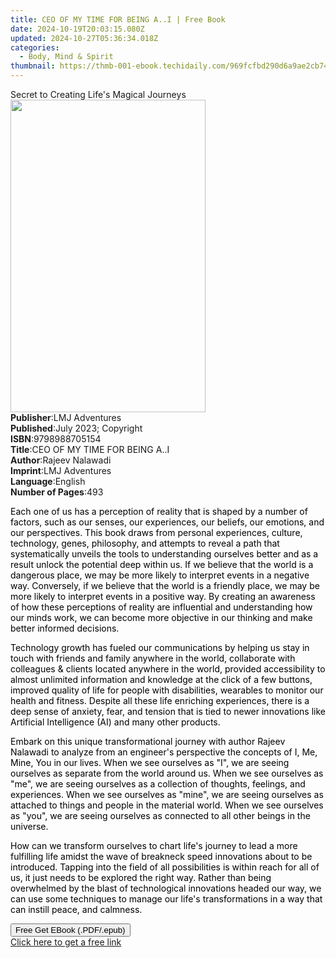 ```yaml
---
title: CEO OF MY TIME FOR BEING A..I | Free Book
date: 2024-10-19T20:03:15.080Z
updated: 2024-10-27T05:36:34.018Z
categories:
  - Body, Mind & Spirit
thumbnail: https://thmb-001-ebook.techidaily.com/969fcfbd290d6a9ae2cb749a8e5f2d8308b4c2598bfb21b98a1e4ff188ab8b70.jpg
---
```

<main id="book-container">
  <div class="flex flex-col">
    <div class="book-brief flex-1 py-6 px-4 sm:p-6 md:py-10 md:px-8">
      <!-- brief-->
      <div class="book-brief-main">
        Secret to Creating Life's Magical Journeys
      </div>
    </div>
    <div
      class="book-meta-info flex-1 grid gap-4 col-start-1 col-end-3 row-start-1 sm:mb-6 sm:grid-cols-4 lg:gap-6 lg:col-start-2 lg:row-end-6 lg:row-span-6 lg:mb-0"
    >
      <div
        class="book-meta-info-left place-content-center mt-4 p-4 text-sm leading-6 col-start-2 col-span-2 dark:text-slate-400"
      >
        <img
          class="w-full h-500 object-cover rounded-lg sm:h-255 sm:col-span-2 lg:col-span-full"
          src="https://img-001-ebook.techidaily.com/4f2797a46846aeae4868f84ffd4ace2c57b5933d214c6bdcc8dd82aee6e27083.jpg"
          alt=""
          width="312"
          height="500"
        />
      </div>
      <div
        class="book-meta-info-right mt-2 col-start-1 row-start-2 col-span-3 self-center"
      >
        <!-- meta data  -->
        <div class="flex flex-col px-4 md:px-8">
          <div class="flex-1">
            <strong>Publisher</strong>:<span class="px-2">LMJ Adventures</span>
          </div>
          <div class="flex-1">
            <strong>Published</strong>:<span class="px-2"
              >July 2023; Copyright</span
            >
          </div>
          <div class="flex-1">
            <strong>ISBN</strong>:<span class="px-2">9798988705154</span>
          </div>
          <div class="flex-1">
            <strong>Title</strong>:<span class="px-2"
              >CEO OF MY TIME FOR BEING A..I</span
            >
          </div>
          <div class="flex-1">
            <strong>Author</strong>:<span class="px-2">Rajeev Nalawadi</span>
          </div>
          <div class="flex-1">
            <strong>Imprint</strong>:<span class="px-2">LMJ Adventures</span>
          </div>
          <div class="flex-1">
            <strong>Language</strong>:<span class="px-2">English</span>
          </div>
          <div class="flex-1">
            <strong>Number of Pages</strong>:<span class="px-2">493</span>
          </div>
        </div>
      </div>
    </div>
    <div class="book-description flex-1 py-6 px-4 sm:p-6 md:py-10 md:px-8">
      <div class="book-description-main">
        <div accordion-content="" id="description">
          <p>
            <span style="color: rgb(0, 0, 0)"
              >Each one of us has a perception of reality that is shaped by a
              number of factors, such as our senses, our experiences, our
              beliefs, our emotions, and our perspectives. This book draws from
              personal experiences, culture, technology, genes, philosophy, and
              attempts to reveal a path that systematically unveils the tools to
              understanding ourselves better and as a result unlock the
              potential deep within us. If we believe that the world is a
              dangerous place, we may be more likely to interpret events in a
              negative way. Conversely, if we believe that the world is a
              friendly place, we may be more likely to interpret events in a
              positive way. By creating an awareness of how these perceptions of
              reality are influential and understanding how our minds work, we
              can become more objective in our thinking and make better informed
              decisions.&nbsp;</span
            >
          </p>
          <p>
            <span style="color: rgb(0, 0, 0)"
              >Technology growth has fueled our communications by helping us
              stay in touch with friends and family anywhere in the world,
              collaborate with colleagues &amp; clients located anywhere in the
              world, provided accessibility to almost unlimited information and
              knowledge at the click of a few buttons, improved quality of life
              for people with disabilities, wearables to monitor our health and
              fitness. Despite all these life enriching experiences, there is a
              deep sense of anxiety, fear, and tension that is tied to newer
              innovations like Artificial Intelligence (AI) and many other
              products.
            </span>
          </p>
          <p>
            <span style="color: rgb(0, 0, 0)"
              >Embark on this unique transformational journey with author Rajeev
              Nalawadi to analyze from an engineer's perspective the concepts of
              I, Me, Mine, You in our lives. When we see ourselves as "I", we
              are seeing ourselves as separate from the world around us. When we
              see ourselves as "me", we are seeing ourselves as a collection of
              thoughts, feelings, and experiences. When we see ourselves as
              "mine", we are seeing ourselves as attached to things and people
              in the material world. When we see ourselves as "you", we are
              seeing ourselves as connected to all other beings in the
              universe.</span
            >
          </p>
          <p>
            <span style="color: rgb(0, 0, 0)"
              >How can we transform ourselves to chart life's journey to lead a
              more fulfilling life amidst the wave of breakneck speed
              innovations about to be introduced. Tapping into the field of all
              possibilities is within reach for all of us, it just needs to be
              explored the right way. Rather than being overwhelmed by the blast
              of technological innovations headed our way, we can use some
              techniques to manage our life's transformations in a way that can
              instill peace, and calmness.</span
            >
          </p>
        </div>
        <div class="accordion-fader"></div>
      </div>
    </div>
    <div class="book-excerpts flex-1 py-6 px-4 sm:p-6 md:py-10 md:px-8"></div>
    <div
      class="book-about-author flex-1 py-6 px-4 sm:p-6 md:py-10 md:px-8"
    ></div>
    <div class="book-free-get flex-1 py-6 px-4 sm:p-6 md:py-10 md:px-8">
      <button
        id="btn-free-get"
        class="bg-blue-500 hover:bg-blue-700 text-white font-bold py-2 px-4 rounded"
      >
        Free Get EBook (.PDF/.epub)
      </button>
      <div id="countdown-display" class="px-2 text-lg mt-2"></div>
      <a
        id="free-link"
        class="hidden bg-blue-500 hover:bg-blue-700 text-white font-bold py-2 px-4 rounded"
        href="https://www.ebooks.com/en-us/book/210917952/ceo-of-my-time-for-being-a-i/rajeev-nalawadi/"
        target="_blank"
        >Click here to get a free link</a
      >
    </div>
    <script>
      let countdownTime = 0;
      let countdownInterval = null;
      document
        .getElementById('btn-free-get')
        .addEventListener('click', startCountdown);
      function startCountdown() {
        countdownTime = new Date().getTime() + 60000 * 3;
        countdownInterval = setInterval(updateCountdown, 1000);
        document.getElementById('btn-free-get').disabled = true;
        document
          .getElementById('btn-free-get')
          .classList.add('bg-gray-500', 'cursor-not-allowed');
      }
      function updateCountdown() {
        let currentTime = new Date().getTime();
        let timeLeft = countdownTime - currentTime;
        let secondsLeft = Math.floor(timeLeft / 1000);
        document.getElementById('countdown-display').innerHTML =
          `Remaining time: ${secondsLeft} seconds.`;
        if (secondsLeft <= 0) {
          clearInterval(countdownInterval);
          document.getElementById('btn-free-get').classList.add('hidden');
          document.getElementById('free-link').classList.remove('hidden');
          document.getElementById('countdown-display').innerHTML = '';
        }
      }
    </script>
  </div>
</main>

<ins class="adsbygoogle"
      style="display:block"
      data-ad-client="ca-pub-7571918770474297"
      data-ad-slot="8358498916"
      data-ad-format="auto"
      data-full-width-responsive="true"></ins>
    